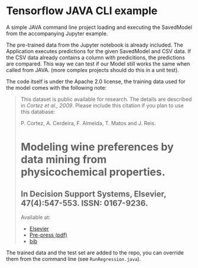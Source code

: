 # Tensorflow JAVA CLI example
A simple JAVA command line project loading and executing the SavedModel from the accompanying Jupyter example.

The pre-trained data from the Jupyter notebook is already included. The Application executes predictions for the given SavedModel and CSV data. If the CSV data already contains a column with predicitions, the predictions are compared. This way we can test if our Model still works the same when called from JAVA. (more complex projects should do this in a unit test).

The code itself is under the Apache 2.0 license, the training data used for the model comes with the following note: 


> This dataset is public available for research. The details are described in *Cortez et al., 2009*. 
>  Please include this citation if you plan to use this database:
>
>  P. Cortez, A. Cerdeira, F. Almeida, T. Matos and J. Reis. 
>  # Modeling wine preferences by data mining from physicochemical properties.
>  ## In Decision Support Systems, Elsevier, 47(4):547-553. ISSN: 0167-9236.
> 
>  Available at: 
>   * [Elsevier](http://dx.doi.org/10.1016/j.dss.2009.05.016)
>   * [Pre-press (pdf)](http://www3.dsi.uminho.pt/pcortez/winequality09.pdf)
>   * [bib](http://www3.dsi.uminho.pt/pcortez/dss09.bib)

The trained data and the test set are added to the repo, you can override them from the command line (see `RunRegression.java`).
